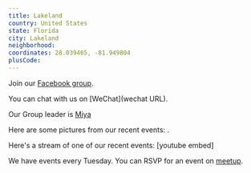 ```yaml
---
title: Lakeland
country: United States
state: Florida
city: Lakeland
neighborhood: 
coordinates: 28.039465, -81.949804
plusCode:
---
```

Join our [Facebook group](https://www.facebook.com/groups/Free.Code.Camp.Lakeland.Florida).

You can chat with us on [WeChat](wechat URL).

Our Group leader is [Miya](freecodecamp.org/miya)

Here are some pictures from our recent events:
![]().

Here's a stream of one of our recent events:
[youtube embed]

We have events every Tuesday. You can RSVP for an event on [meetup](meetupurl).
